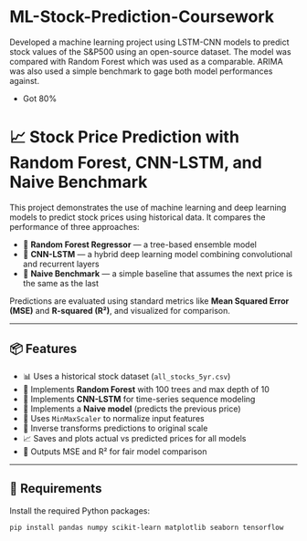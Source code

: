 # ML-Stock-Prediction-Coursework
Developed a machine learning project using LSTM-CNN models to predict stock values of the S&amp;P500 using an open-source dataset. The model was compared with Random Forest which was used as a comparable. ARIMA was also used a simple benchmark to gage both model performances against.

- Got 80%

# 📈 Stock Price Prediction with Random Forest, CNN-LSTM, and Naive Benchmark

This project demonstrates the use of machine learning and deep learning models to predict stock prices using historical data. It compares the performance of three approaches:

- 🌲 **Random Forest Regressor** — a tree-based ensemble model
- 🤖 **CNN-LSTM** — a hybrid deep learning model combining convolutional and recurrent layers
- 🧠 **Naive Benchmark** — a simple baseline that assumes the next price is the same as the last

Predictions are evaluated using standard metrics like **Mean Squared Error (MSE)** and **R-squared (R²)**, and visualized for comparison.

---

## 📦 Features

- 📊 Uses a historical stock dataset (`all_stocks_5yr.csv`)
- 🌲 Implements **Random Forest** with 100 trees and max depth of 10
- 🤖 Implements **CNN-LSTM** for time-series sequence modeling
- 🧠 Implements a **Naive model** (predicts the previous price)
- 📏 Uses `MinMaxScaler` to normalize input features
- 🔁 Inverse transforms predictions to original scale
- 📈 Saves and plots actual vs predicted prices for all models
- 🧪 Outputs MSE and R² for fair model comparison

---

## 🔧 Requirements

Install the required Python packages:

```bash
pip install pandas numpy scikit-learn matplotlib seaborn tensorflow
